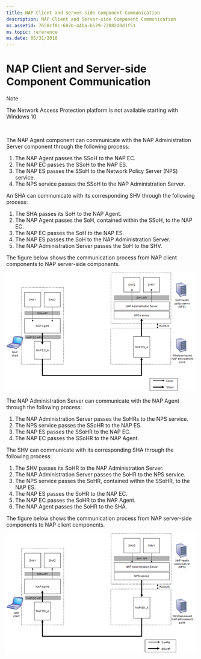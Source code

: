 ```yaml
---
title: NAP Client and Server-side Component Communication
description: NAP Client and Server-side Component Communication
ms.assetid: 7658cf0c-607b-44ba-b579-72082d0d1f51
ms.topic: reference
ms.date: 05/31/2018
---
```


# NAP Client and Server-side Component Communication

> [!Note]  
> The Network Access Protection platform is not available starting with Windows 10

 

The NAP Agent component can communicate with the NAP Administration Server component through the following process:

1.  The NAP Agent passes the SSoH to the NAP EC.
2.  The NAP EC passes the SSoH to the NAP ES.
3.  The NAP ES passes the SSoH to the Network Policy Server (NPS) service.
4.  The NPS service passes the SSoH to the NAP Administration Server.

An SHA can communicate with its corresponding SHV through the following process:

1.  The SHA passes its SoH to the NAP Agent.
2.  The NAP Agent passes the SoH, contained within the SSoH, to the NAP EC.
3.  The NAP EC passes the SoH to the NAP ES.
4.  The NAP ES passes the SoH to the NAP Administration Server.
5.  The NAP Administration Server passes the SoH to the SHV.

The figure below shows the communication process from NAP client components to NAP server-side components.

![architecture of client to server communication in the nap platform](images/nap-client-to-server-comm.png)

The NAP Administration Server can communicate with the NAP Agent through the following process:

1.  The NAP Administration Server passes the SoHRs to the NPS service.
2.  The NPS service passes the SSoHR to the NAP ES.
3.  The NAP ES passes the SSoHR to the NAP EC.
4.  The NAP EC passes the SSoHR to the NAP Agent.

The SHV can communicate with its corresponding SHA through the following process:

1.  The SHV passes its SoHR to the NAP Administration Server.
2.  The NAP Administration Server passes the SoHR to the NPS service.
3.  The NPS service passes the SoHR, contained within the SSoHR, to the NAP ES.
4.  The NAP ES passes the SoHR to the NAP EC.
5.  The NAP EC passes the SoHR to the NAP Agent.
6.  The NAP Agent passes the SoHR to the SHA.

The figure below shows the communication process from NAP server-side components to NAP client components.

![architecture of server to client communication in the nap platform](images/nap-server-to-client-comm.png)

 

 




